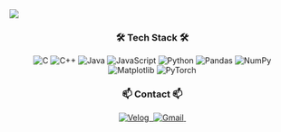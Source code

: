 <img src="https://capsule-render.vercel.app/api?type=wave&color=auto&height=300&section=header&text=JonyeokLEE&fontSize=90" />

<h3 align="center">🛠 Tech Stack 🛠</h3>
<div align="center">
  <img src="https://img.shields.io/badge/c-%2300599C.svg?style=for-the-badge&logo=c&logoColor=white" alt="C"/>
  <img src="https://img.shields.io/badge/c++-%2300599C.svg?style=for-the-badge&logo=c%2B%2B&logoColor=white" alt="C++"/>
  <img src="https://img.shields.io/badge/java-%23ED8B00.svg?style=for-the-badge&logo=openjdk&logoColor=white" alt="Java"/>
  <img src="https://img.shields.io/badge/javascript-%23323330.svg?style=for-the-badge&logo=javascript&logoColor=%23F7DF1E" alt="JavaScript"/>
  <img src="https://img.shields.io/badge/python-3670A0?style=for-the-badge&logo=python&logoColor=ffdd54" alt="Python"/>
  <img src="https://img.shields.io/badge/pandas-%23150458.svg?style=for-the-badge&logo=pandas&logoColor=white" alt="Pandas"/>
  <img src="https://img.shields.io/badge/numpy-%23013243.svg?style=for-the-badge&logo=numpy&logoColor=white" alt="NumPy"/>
  <img src="https://img.shields.io/badge/Matplotlib-%23ffffff.svg?style=for-the-badge&logo=Matplotlib&logoColor=black" alt="Matplotlib"/>
  <img src="https://img.shields.io/badge/PyTorch-%23EE4C2C.svg?style=for-the-badge&logo=PyTorch&logoColor=white" alt="PyTorch"/>
</div>

<h3 align="center">📫 Contact 📫</h3>
<div align="center">
  <a href="https://velog.io/@jonyeok">
    <img src="https://img.shields.io/badge/Velog-1EBC8F?style=for-the-badge&logo=velog&logoColor=white" alt="Velog"/>&nbsp;
  </a>
  <a href="mailto:jonghyeoklee0703@gmail.com">
    <img src="https://img.shields.io/badge/jonghyeoklee0703@gmail.com-D14836?style=for-the-badge&logo=gmail&logoColor=white" alt="Gmail"/>&nbsp;
  </a>
</div>
